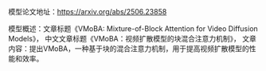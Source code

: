 模型论文地址：https://arxiv.org/abs/2506.23858

模型概述：文章标题《VMoBA: Mixture-of-Block Attention for Video Diffusion Models》，
中文文章标题《VMoBA：视频扩散模型的块混合注意力机制》，
文章内容：提出VMoBA，一种基于块的混合注意力机制，用于提高视频扩散模型的性能和效率。

